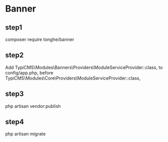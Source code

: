 # Banner

## step1
composer require tonghe/banner

## step2
Add TypiCMS\Modules\Banners\Providers\ModuleServiceProvider::class, to config/app.php, before TypiCMS\Modules\Core\Providers\ModuleServiceProvider::class,

## step3
php artisan vendor:publish

## step4
php artisan migrate